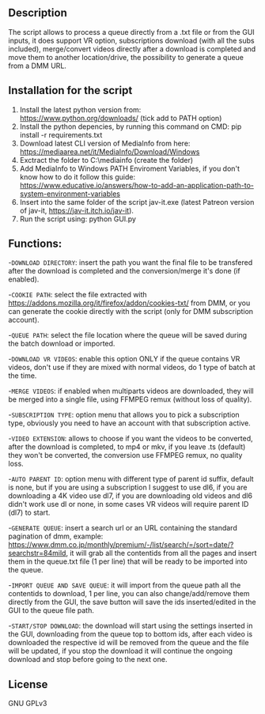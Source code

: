 ## Description
The script allows to process a queue directly from a .txt file or from the GUI inputs, it does support VR option, subscriptions download (with all the subs included), merge/convert videos directly after a download is completed and move them to another location/drive, the possibility to generate a queue from a DMM URL.

## Installation for the script
1. Install the latest python version from: https://www.python.org/downloads/ (tick add to PATH option)
2. Install the python depencies, by running this command on CMD: pip install -r requirements.txt
3. Download latest CLI version of MediaInfo from here: https://mediaarea.net/it/MediaInfo/Download/Windows
4. Exctract the folder to C:\mediainfo (create the folder)
5. Add MediaInfo to Windows PATH Enviroment Variables, if you don't know how to do it follow this guide: https://www.educative.io/answers/how-to-add-an-application-path-to-system-environment-variables
6. Insert into the same folder of the script jav-it.exe (latest Patreon version of jav-it, https://jav-it.itch.io/jav-it).
7. Run the script using: python GUI.py

## Functions:
-`DOWNLOAD DIRECTORY`: insert the path you want the final file to be transfered after the download is completed and the conversion/merge it's done (if enabled).

-`COOKIE PATH`: select the file extracted with https://addons.mozilla.org/it/firefox/addon/cookies-txt/ from DMM, or you can generate the cookie directly with the script (only for DMM subscription account).

-`QUEUE PATH`: select the file location where the queue will be saved during the batch download or imported.

-`DOWNLOAD VR VIDEOS`: enable this option ONLY if the queue contains VR videos, don't use if they are mixed with normal videos, do 1 type of batch at the time.

-`MERGE VIDEOS`: if enabled when multiparts videos are downloaded, they will be merged into a single file, using FFMPEG remux (without loss of quality).

-`SUBSCRIPTION TYPE`: option menu that allows you to pick a subscription type, obviously you need to have an account with that subscription active.

-`VIDEO EXTENSION`: allows to choose if you want the videos to be converted, after the download is completed, to mp4 or mkv, if you leave .ts (default) they won't be converted, the conversion use FFMPEG remux, no quality loss.

-`AUTO PARENT ID`: option menu with different type of parent id suffix, default is none, but if you are using a subscription I suggest to use dl6, if you are downloading a 4K video use dl7, if you are downloading old videos and dl6 didn't work use dl or none, in some cases VR videos will require parent ID (dl7) to start.

-`GENERATE QUEUE`: insert a search url or an URL containing the standard pagination of dmm, example: https://www.dmm.co.jp/monthly/premium/-/list/search/=/sort=date/?searchstr=84mild, it will grab all the contentids from all the pages and insert them in the queue.txt file (1 per line) that will be ready to be imported into the queue.

-`IMPORT QUEUE AND SAVE QUEUE`: it will import from the queue path all the contentids to download, 1 per line, you can also change/add/remove them directly from the GUI, the save button will save the ids inserted/edited in the GUI to the queue file path.

-`START/STOP DOWNLOAD`: the download will start using the settings inserted in the GUI, downloading from the queue top to bottom ids, after each video is downloaded the respective id will be removed from the queue and the file will be updated, if you stop the download it will continue the ongoing download and stop before going to the next one.

## License
GNU GPLv3
